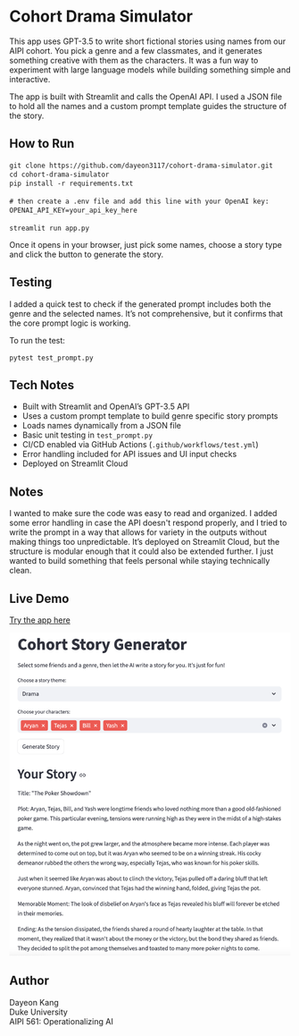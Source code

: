 # Cohort Drama Simulator

This app uses GPT-3.5 to write short fictional stories using names from our AIPI cohort. You pick a genre and a few classmates, and it generates something creative with them as the characters. It was a fun way to experiment with large language models while building something simple and interactive.

The app is built with Streamlit and calls the OpenAI API. I used a JSON file to hold all the names and a custom prompt template guides the structure of the story.

## How to Run

```
git clone https://github.com/dayeon3117/cohort-drama-simulator.git
cd cohort-drama-simulator
pip install -r requirements.txt

# then create a .env file and add this line with your OpenAI key:
OPENAI_API_KEY=your_api_key_here

streamlit run app.py
```

Once it opens in your browser, just pick some names, choose a story type and click the button to generate the story.

## Testing

I added a quick test to check if the generated prompt includes both the genre and the selected names. It’s not comprehensive, but it confirms that the core prompt logic is working.

To run the test:

```
pytest test_prompt.py
```

## Tech Notes

- Built with Streamlit and OpenAI’s GPT-3.5 API
- Uses a custom prompt template to build genre specific story prompts
- Loads names dynamically from a JSON file
- Basic unit testing in `test_prompt.py`
- CI/CD enabled via GitHub Actions (`.github/workflows/test.yml`)
- Error handling included for API issues and UI input checks
- Deployed on Streamlit Cloud


## Notes

I wanted to make sure the code was easy to read and organized. I added some error handling in case the API doesn't respond properly, and I tried to write the prompt in a way that allows for variety in the outputs without making things too unpredictable. It’s deployed on Streamlit Cloud, but the structure is modular enough that it could also be extended further. I just wanted to build something that feels personal while staying technically clean.

## Live Demo

[Try the app here](https://cohort-story-generator-jmouokusuji2mmayrha3pq.streamlit.app/)

![App Screenshot](screenshot.png)

## Author

Dayeon Kang  
Duke University  
AIPI 561: Operationalizing AI  
